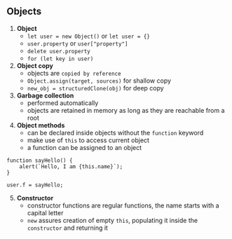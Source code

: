 ## Objects
1. **Object**
    - `let user = new Object()` or `let user = {}`
    - `user.property` or `user["property"]`
    - `delete user.property`
    - `for (let key in user)`
2. **Object copy**
    - objects are `copied by reference`
    - `Object.assign(target, sources)` for shallow copy
    - `new_obj = structuredClone(obj)` for deep copy
3. **Garbage collection**
    - performed automatically
    - objects are retained in memory as long as they are reachable from a root
4. **Object methods**
    - can be declared inside objects without the `function` keyword
    - make use of `this` to access current object
    - a function can be assigned to an object
```
function sayHello() {
    alert(`Hello, I am {this.name}`);
}

user.f = sayHello;
```
5. **Constructor**
    - constructor functions are regular functions, the name starts with a capital letter
    - `new` assures creation of empty `this`, populating it inside the `constructor` and returning it

